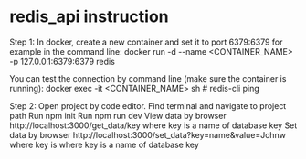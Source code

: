 # redis_api instruction

Step 1:
  In docker, create a new container and set it to port 6379:6379 for example in the command line:
    docker run -d --name <CONTAINER_NAME> -p 127.0.0.1:6379:6379 redis

  You can test the connection by command line (make sure the container is running):
    docker exec -it <CONTAINER_NAME> sh
    # redis-cli
    ping
  
Step 2:
  Open project by code editor.
  Find terminal and navigate to project path
  Run npm init
  Run npm run dev
  View data by browser http://localhost:3000/get_data/key where key is a name of database key
  Set data by browser http://localhost:3000/set_data?key=name&value=Johnw where key is where key is a name of database key

